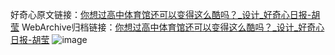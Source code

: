 好奇心原文链接：[你想过高中体育馆还可以变得这么酷吗？_设计_好奇心日报-胡莹](https://www.qdaily.com/articles/9545.html)
WebArchive归档链接：[你想过高中体育馆还可以变得这么酷吗？_设计_好奇心日报-胡莹](http://web.archive.org/web/20190623154453/https://www.qdaily.com/articles/9545.html)
![image](http://ww3.sinaimg.cn/large/007d5XDply1g3vfmwrzf4j30u05fr7wh)